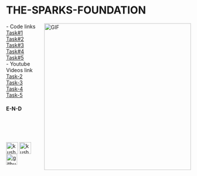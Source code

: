 # THE-SPARKS-FOUNDATION
<img align="right" alt="GIF"  width="400px" src="https://www.thesparksfoundationsingapore.org/images/logo_small.png"/>
- Code links <br>
<a href="https://www.linkedin.com/in/kushal-das-7337421a9/">Task#1</a><br>                 
<a href="https://github.com/Kushal997-das/THE-SPARKS-FOUNDATION/blob/master/Task%232%20The%20spark%20foundation%20.ipynb">Task#2</a><br>
<a href="https://github.com/Kushal997-das/THE-SPARKS-FOUNDATION/blob/master/Task-3/TSF%20Task%233.ipynb">Task#3</a><br>
<a href="https://github.com/Kushal997-das/THE-SPARKS-FOUNDATION/tree/master/Task-4">Task#4</a><br>
<a href="https://github.com/Kushal997-das/THE-SPARKS-FOUNDATION/blob/master/Task-5/Task-5.ipynb">Task#5</a><br>
- Youtube Videos link <br>
<a href="https://youtu.be/yPUkaPVM2EY">Task-2</a><br>
<a href="https://youtu.be/HV0tD0OQF5w">Task-3</a><br>
<a href="https://youtu.be/UFl8yvJF4qk">Task-4</a><br>
<a href="https://youtu.be/n_asl4kNRcg">Task-5</a><br>
<h4>E-N-D</h4> <br><br><br>
<p align=left">
<a href="https://www.linkedin.com/in/kushal-das-7337421a9/"><img align="center" src="https://img.favpng.com/15/24/8/linkedin-professional-network-service-clip-art-png-favpng-q49500q2zb8L7VrKSwnzAPEEM.jpg" alt="kushal's linkedin" width="32px" height="31.5px"/></a> 
<a href="https://www.youtube.com/channel/UCIHj6mNCMnSnmWLHOxzIESw?view_as=subscriber" target="blank"><img align="center" src="https://img.favpng.com/18/7/22/scalable-vector-graphics-social-media-youtube-logo-png-favpng-X24i5zHCJkRER9Uik7KY0htRs.jpg" alt="kushal das" height="32" width="32" /></a>
<a href="https://github.com/Kushal997-das" target="blank"><img align="center" src="https://www.flaticon.com/svg/static/icons/svg/25/25231.svg" alt="github" height="30" width="30" /></a>  
</p>


